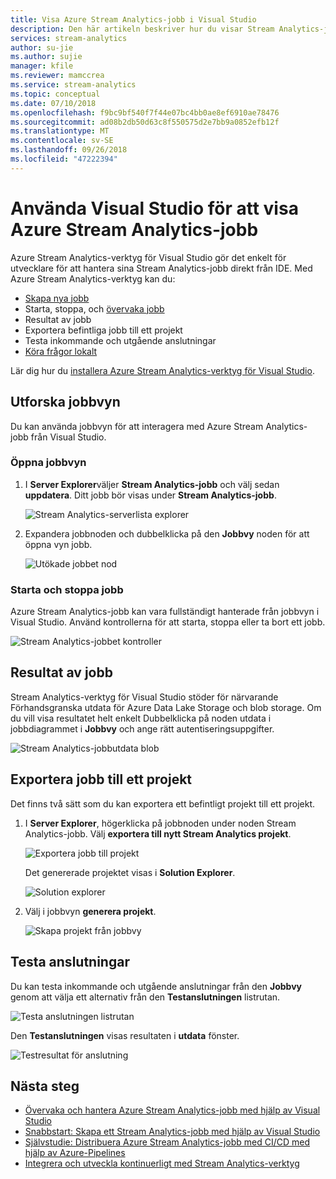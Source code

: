 ```yaml
---
title: Visa Azure Stream Analytics-jobb i Visual Studio
description: Den här artikeln beskriver hur du visar Stream Analytics-jobb i Visual Studio.
services: stream-analytics
author: su-jie
ms.author: sujie
manager: kfile
ms.reviewer: mamccrea
ms.service: stream-analytics
ms.topic: conceptual
ms.date: 07/10/2018
ms.openlocfilehash: f9bc9bf540f7f44e07bc4bb0ae8ef6910ae78476
ms.sourcegitcommit: ad08b2db50d63c8f550575d2e7bb9a0852efb12f
ms.translationtype: MT
ms.contentlocale: sv-SE
ms.lasthandoff: 09/26/2018
ms.locfileid: "47222394"
---
```

# <a name="use-visual-studio-to-view-azure-stream-analytics-jobs"></a>Använda Visual Studio för att visa Azure Stream Analytics-jobb

Azure Stream Analytics-verktyg för Visual Studio gör det enkelt för utvecklare för att hantera sina Stream Analytics-jobb direkt från IDE. Med Azure Stream Analytics-verktyg kan du:
- [Skapa nya jobb](stream-analytics-quick-create-vs.md)
- Starta, stoppa, och [övervaka jobb](stream-analytics-monitor-jobs-use-vs.md)
- Resultat av jobb
- Exportera befintliga jobb till ett projekt
- Testa inkommande och utgående anslutningar
- [Köra frågor lokalt](stream-analytics-vs-tools-local-run.md)

Lär dig hur du [installera Azure Stream Analytics-verktyg för Visual Studio](stream-analytics-tools-for-visual-studio-install.md).

## <a name="explore-the-job-view"></a>Utforska jobbvyn

Du kan använda jobbvyn för att interagera med Azure Stream Analytics-jobb från Visual Studio.

### <a name="open-the-job-view"></a>Öppna jobbvyn

1. I **Server Explorer**väljer **Stream Analytics-jobb** och välj sedan **uppdatera**. Ditt jobb bör visas under **Stream Analytics-jobb**.

    ![Stream Analytics-serverlista explorer](./media/stream-analytics-vs-tools/stream-analytics-tools-for-vs-list-jobs-01.png)



2. Expandera jobbnoden och dubbelklicka på den **Jobbvy** noden för att öppna vyn jobb.
    
   ![Utökade jobbet nod](./media/stream-analytics-vs-tools/stream-analytics-tools-for-vs-job-view-01.png)

### <a name="start-and-stop-jobs"></a>Starta och stoppa jobb

Azure Stream Analytics-jobb kan vara fullständigt hanterade från jobbvyn i Visual Studio. Använd kontrollerna för att starta, stoppa eller ta bort ett jobb.
    
   ![Stream Analytics-jobbet kontroller](./media/stream-analytics-vs-tools/azure-stream-analytics-job-view-controls.png)


## <a name="check-job-results"></a>Resultat av jobb

Stream Analytics-verktyg för Visual Studio stöder för närvarande Förhandsgranska utdata för Azure Data Lake Storage och blob storage. Om du vill visa resultatet helt enkelt Dubbelklicka på noden utdata i jobbdiagrammet i **Jobbvy** och ange rätt autentiseringsuppgifter.

   ![Stream Analytics-jobbutdata blob](./media/stream-analytics-vs-tools/stream-analytics-blob-preview.png)


## <a name="export-jobs-to-a-project"></a>Exportera jobb till ett projekt

Det finns två sätt som du kan exportera ett befintligt projekt till ett projekt.

1. I **Server Explorer**, högerklicka på jobbnoden under noden Stream Analytics-jobb. Välj **exportera till nytt Stream Analytics projekt**.
    
   ![Exportera jobb till projekt](./media/stream-analytics-vs-tools/stream-analytics-tools-for-vs-export-job-01.png)
    
    Det genererade projektet visas i **Solution Explorer**.
    
   ![Solution explorer](./media/stream-analytics-vs-tools/stream-analytics-tools-for-vs-export-job-02.png)

2. Välj i jobbvyn **generera projekt**.
    
   ![Skapa projekt från jobbvy](./media/stream-analytics-vs-tools/stream-analytics-tools-for-vs-export-job-03.png)

## <a name="test-connections"></a>Testa anslutningar

Du kan testa inkommande och utgående anslutningar från den **Jobbvy** genom att välja ett alternativ från den **Testanslutningen** listrutan.

   ![Testa anslutningen listrutan](./media/stream-analytics-vs-tools/stream-analytics-test-connection-dropdown.png)

Den **Testanslutningen** visas resultaten i **utdata** fönster.

   ![Testresultat för anslutning](./media/stream-analytics-vs-tools/stream-analytics-test-connection-results.png)

## <a name="next-steps"></a>Nästa steg

* [Övervaka och hantera Azure Stream Analytics-jobb med hjälp av Visual Studio](stream-analytics-monitor-jobs-use-vs.md)
* [Snabbstart: Skapa ett Stream Analytics-jobb med hjälp av Visual Studio](stream-analytics-quick-create-vs.md)
* [Självstudie: Distribuera Azure Stream Analytics-jobb med CI/CD med hjälp av Azure-Pipelines](stream-analytics-tools-visual-studio-cicd-vsts.md)
* [Integrera och utveckla kontinuerligt med Stream Analytics-verktyg](stream-analytics-tools-for-visual-studio-cicd.md)
